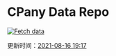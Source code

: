 # CPany Data Repo

[![Fetch data](https://github.com/yjl9903/CPany/actions/workflows/fetch.yml/badge.svg)](https://github.com/yjl9903/CPany/actions/workflows/fetch.yml)

<!-- START_SECTION: update_time -->
更新时间：[2021-08-16 19:17](https://www.timeanddate.com/worldclock/fixedtime.html?msg=Fetch+data&iso=20210816T191733&p1=237)
<!-- END_SECTION: update_time -->

